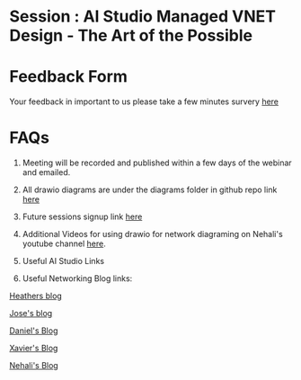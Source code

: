 # Session : AI Studio Managed VNET Design - The Art of the Possible

# Feedback Form

Your feedback in important to us please take a few minutes survery [here](https://forms.office.com/r/CcNEguNC4q)


# FAQs


1. Meeting will be recorded and  published within a few days of the webinar and emailed.

2. All drawio diagrams are under the diagrams folder in github repo link [here](https://github.com/nehalineogi/azure-networking)

3. Future sessions signup link [here](https://www.linkedin.com/feed/update/urn:li:activity:7024859847699365888/)


4. Additional Videos for using drawio for network diagraming on Nehali's youtube channel [here](https://www.youtube.com/channel/UC5x8jb_AMMAqMuFcMfX8RcA).


5. Useful AI Studio Links

6. Useful Networking Blog links:  

 
[Heathers blog](https://github.com/hsze/MultiRegion-HubSpoke-ERBowTie-ARS)

[Jose's blog](https://blog.cloudtrooper.net/2020/11/28/dont-let-your-azure-routes-bite-you/)

[Daniel's Blog](https://github.com/dmauser/azure-expressroute/tree/main/er-to-er-transit/ars)
 
[Xavier's Blog](https://github.com/XavierElizondo/Labs/tree/main/Home-VPN)

[Nehali's Blog](https://github.com/nehalineogi/azure-cross-solution-network-architectures/blob/main/aks/README-aks-egress.md)
